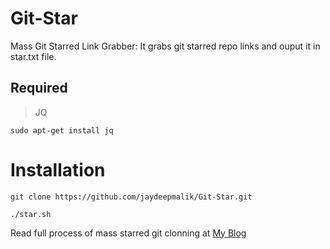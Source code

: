 # Git-Star
Mass Git Starred Link Grabber: It grabs git starred repo links and ouput it in star.txt file.

## Required
> JQ
```shell
sudo apt-get install jq
```
# Installation
```shell
git clone https://github.com/jaydeepmalik/Git-Star.git
```
```shell
./star.sh
```

Read full process of mass starred git clonning at [My Blog](https://jaydeepmalik.com/) 

